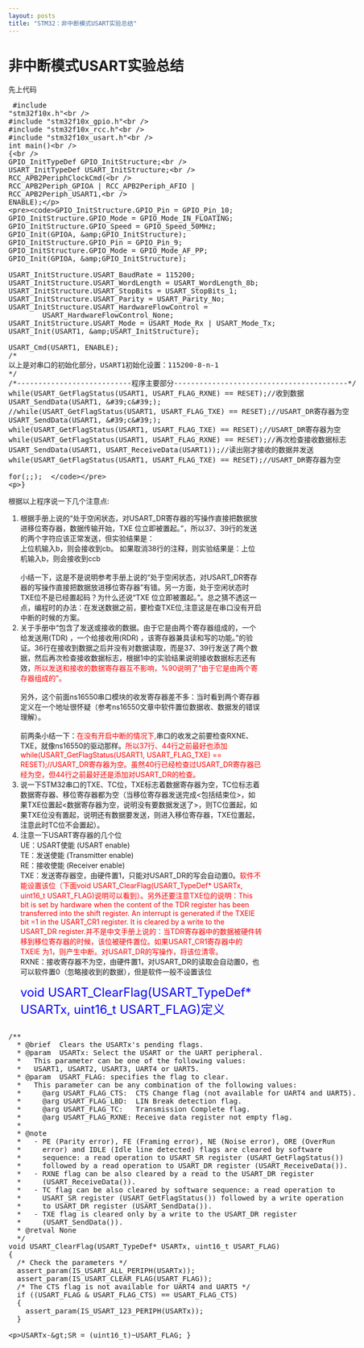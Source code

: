 ```yaml
---
layout: posts
title: "STM32：非中断模式USART实验总结"
---
```


# 非中断模式USART实验总结
先上代码
<xmp class="prettyprint linenums">
#include "stm32f10x.h"  
#include "stm32f10x_gpio.h"  
#include "stm32f10x_rcc.h"  
#include "stm32f10x_usart.h"    
int main()  
{  
    GPIO_InitTypeDef GPIO_InitStructure;  
    USART_InitTypeDef USART_InitStructure;  
    RCC_APB2PeriphClockCmd(  
            RCC_APB2Periph_GPIOA | RCC_APB2Periph_AFIO | RCC_APB2Periph_USART1,  
            ENABLE);  
  
    GPIO_InitStructure.GPIO_Pin = GPIO_Pin_10;  
    GPIO_InitStructure.GPIO_Mode = GPIO_Mode_IN_FLOATING;  
    GPIO_InitStructure.GPIO_Speed = GPIO_Speed_50MHz;  
    GPIO_Init(GPIOA, &GPIO_InitStructure);  
    GPIO_InitStructure.GPIO_Pin = GPIO_Pin_9;  
    GPIO_InitStructure.GPIO_Mode = GPIO_Mode_AF_PP;  
    GPIO_Init(GPIOA, &GPIO_InitStructure);  
  
    USART_InitStructure.USART_BaudRate = 115200;  
    USART_InitStructure.USART_WordLength = USART_WordLength_8b;  
    USART_InitStructure.USART_StopBits = USART_StopBits_1;  
    USART_InitStructure.USART_Parity = USART_Parity_No;  
    USART_InitStructure.USART_HardwareFlowControl =  
            USART_HardwareFlowControl_None;  
    USART_InitStructure.USART_Mode = USART_Mode_Rx | USART_Mode_Tx;  
    USART_Init(USART1, &USART_InitStructure);  
  
    USART_Cmd(USART1, ENABLE);  
    /* 
    以上是对串口的初始化部分，USART1初始化设置：115200-8-n-1 
    */  
    /*---------------------------程序主要部分-----------------------------------------*/  
    while(USART_GetFlagStatus(USART1, USART_FLAG_RXNE) == RESET);//收到数据  
    USART_SendData(USART1, 'c');  
    //while(USART_GetFlagStatus(USART1, USART_FLAG_TXE) == RESET);//USART_DR寄存器为空  
    USART_SendData(USART1, 'c');  
    while(USART_GetFlagStatus(USART1, USART_FLAG_TXE) == RESET);//USART_DR寄存器为空  
    while(USART_GetFlagStatus(USART1, USART_FLAG_RXNE) == RESET);//再次检查接收数据标志  
    USART_SendData(USART1, USART_ReceiveData(USART1));//读出刚才接收的数据并发送  
    while(USART_GetFlagStatus(USART1, USART_FLAG_TXE) == RESET);//USART_DR寄存器为空  
  
    for(;;);  
}
</xmp>
根据以上程序说一下几个注意点:

1. 根据手册上说的“处于空闲状态，对USART_DR寄存器的写操作直接把数据放进移位寄存器，数据传输开始，TXE 位立即被置起。”，所以37、39行的发送的两个字符应该正常发送，但实验结果是：<br>上位机输入b，则会接收到cb。
如果取消38行的注释，则实验结果是：上位机输入b，则会接收到ccb<br><br>
小结一下，这是不是说明参考手册上说的“处于空闲状态，对USART_DR寄存器的写操作直接把数据放进移位寄存器”有错。另一方面，处于空闲状态时TXE位不是已经置起码？为什么还说“TXE 位立即被置起。”。总之猜不透这一点，编程时的办法：在发送数据之前，要检查TXE位,注意这是在串口没有开启中断的时候的方案。
2. 关于手册中“包含了发送或接收的数据。由于它是由两个寄存器组成的，一个给发送用(TDR) ，一个给接收用(RDR) ，该寄存器兼具读和写的功能。”的验证。36行在接收到数据之后并没有对数据读取，而是37、39行发送了两个数据，然后再次检查接收数据标志，根据1中的实验结果说明接收数据标志还有效，<font color="red">所以发送和接收的数据寄存器互不影响，%90说明了“由于它是由两个寄存器组成的”。</font><br><br>
另外，这个前面ns16550串口模块的收发寄存器差不多：当时看到两个寄存器定义在一个地址很怀疑（参考ns16550文章中软件置位数据收、数据发的错误理解）。<br><br>
前两条小结一下：<font color="red">在没有开启中断的情况下,</font>串口的收发之前要检查RXNE、TXE，就像ns16550的驱动那样。<font color="red">所以37行、44行之前最好也添加while(USART_GetFlagStatus(USART1, USART_FLAG_TXE) == RESET);//USART_DR寄存器为空。虽然40行已经检查过USART_DR寄存器已经为空，但44行之前最好还是添加对USART_DR的检查。</font>
3. 说一下STM32串口的TXE、TC位，TXE标志着数据寄存器为空，TC位标志着数据寄存器、移位寄存器都为空（当移位寄存器发送完成<包括结束位>，如果TXE位置起<数据寄存器为空，说明没有要数据发送了>，则TC位置起，如果TXE位没有置起，说明还有数据要发送，则进入移位寄存器，TXE位置起，注意此时TC位不会置起）。
4. 注意一下USART寄存器的几个位<br>
UE：USART使能 (USART enable) <br>
TE：发送使能 (Transmitter enable)<br> 
RE：接收使能 (Receiver enable) <br>
TXE：发送寄存器空，由硬件置1，只能对USART_DR的写会自动置0。<font color="red">软件不能设置该位（下面void USART_ClearFlag(USART_TypeDef\* USARTx, uint16_t USART_FLAG)说明可以看到）。另外还要注意TXE位的说明：This bit is set by hardware when the content of the TDR register has been transferred into the shift register. An interrupt is generated if  the TXEIE bit =1 in the USART_CR1 register. It is cleared by a write to the USART_DR register.并不是中文手册上说的：当TDR寄存器中的数据被硬件转移到移位寄存器的时候，该位被硬件置位。如果USART_CR1寄存器中的TXEIE 为1，则产生中断。对USART_DR的写操作，将该位清零。</font><br>
RXNE：接收寄存器不为空，由硬件置1，对USART_DR的读取会自动置0，也可以软件置0（忽略接收到的数据），但是软件一般不设置该位<br><br>
<font color="blue" size="5">void USART_ClearFlag(USART_TypeDef* USARTx, uint16_t USART_FLAG)定义</font><br>
<xmp class="prettyprint linenums">
/**
  * @brief  Clears the USARTx's pending flags.
  * @param  USARTx: Select the USART or the UART peripheral. 
  *   This parameter can be one of the following values:
  *   USART1, USART2, USART3, UART4 or UART5.
  * @param  USART_FLAG: specifies the flag to clear.
  *   This parameter can be any combination of the following values:
  *     @arg USART_FLAG_CTS:  CTS Change flag (not available for UART4 and UART5).
  *     @arg USART_FLAG_LBD:  LIN Break detection flag.
  *     @arg USART_FLAG_TC:   Transmission Complete flag.
  *     @arg USART_FLAG_RXNE: Receive data register not empty flag.
  *   
  * @note
  *   - PE (Parity error), FE (Framing error), NE (Noise error), ORE (OverRun 
  *     error) and IDLE (Idle line detected) flags are cleared by software 
  *     sequence: a read operation to USART_SR register (USART_GetFlagStatus()) 
  *     followed by a read operation to USART_DR register (USART_ReceiveData()).
  *   - RXNE flag can be also cleared by a read to the USART_DR register 
  *     (USART_ReceiveData()).
  *   - TC flag can be also cleared by software sequence: a read operation to 
  *     USART_SR register (USART_GetFlagStatus()) followed by a write operation
  *     to USART_DR register (USART_SendData()).
  *   - TXE flag is cleared only by a write to the USART_DR register 
  *     (USART_SendData()).
  * @retval None
  */
void USART_ClearFlag(USART_TypeDef* USARTx, uint16_t USART_FLAG)
{
  /* Check the parameters */
  assert_param(IS_USART_ALL_PERIPH(USARTx));
  assert_param(IS_USART_CLEAR_FLAG(USART_FLAG));
  /* The CTS flag is not available for UART4 and UART5 */
  if ((USART_FLAG & USART_FLAG_CTS) == USART_FLAG_CTS)
  {
    assert_param(IS_USART_123_PERIPH(USARTx));
  } 
   
  USARTx->SR = (uint16_t)~USART_FLAG;
}
</xmp>